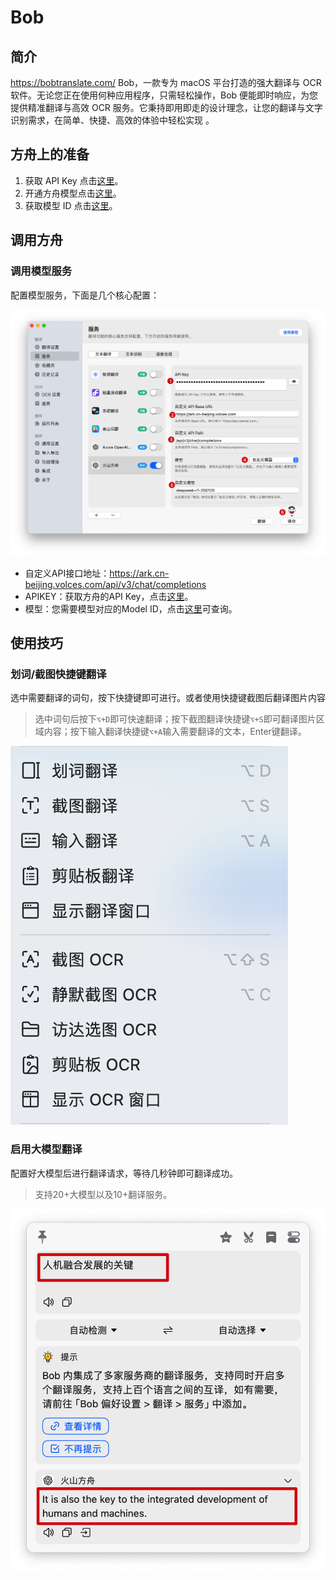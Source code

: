 # Bob
## 简介

https://bobtranslate.com/
Bob，一款专为 macOS 平台打造的强大翻译与 OCR 软件。无论您正在使用何种应用程序，只需轻松操作，Bob 便能即时响应，为您提供精准翻译与高效 OCR 服务。它秉持即用即走的设计理念，让您的翻译与文字识别需求，在简单、快捷、高效的体验中轻松实现 。
## **方舟**上的准备


1. 获取 API Key 点击[这里](https://console.volcengine.com/ark/region:ark+cn-beijing/apiKey)。
2. 开通方舟模型点击[这里](https://console.volcengine.com/ark/region:ark+cn-beijing/openManagement)。
3. 获取模型 ID 点击[这里](https://www.volcengine.com/docs/82379/1330310#%E6%96%87%E6%9C%AC%E7%94%9F%E6%88%90)。

## 调用方舟

### 调用模型服务
配置模型服务，下面是几个核心配置：



![Image](asset/bob1.png "bob1")


* 自定义API接口地址：https://ark.cn-beijing.volces.com/api/v3/chat/completions
* APIKEY：获取方舟的API Key，点击[这里](https://console.volcengine.com/ark/region:ark+cn-beijing/apiKey)。
* 模型：您需要模型对应的Model ID，点击[这里](https://www.volcengine.com/docs/82379/1330310#%E6%96%87%E6%9C%AC%E7%94%9F%E6%88%90)可查询。

### 
## 使用技巧

### 划词/截图快捷键翻译
选中需要翻译的词句，按下快捷键即可进行。或者使用快捷键截图后翻译图片内容
> 选中词句后按下`⌥+D`即可快速翻译；按下截图翻译快捷键`⌥+S`即可翻译图片区域内容；按下输入翻译快捷键`⌥+A`输入需要翻译的文本，Enter键翻译。


![Image](asset/bob2.png "bob2")


### 启用大模型翻译
配置好大模型后进行翻译请求，等待几秒钟即可翻译成功。
> 支持20+大模型以及10+翻译服务。


![Image](asset/bob3.png "bob3")

